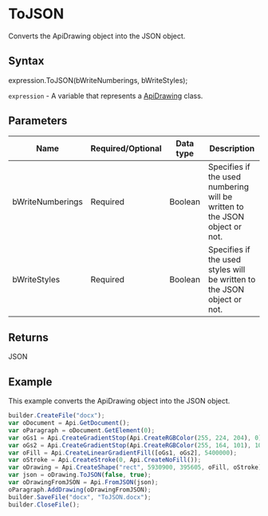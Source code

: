 # ToJSON

Converts the ApiDrawing object into the JSON object.

## Syntax

expression.ToJSON(bWriteNumberings, bWriteStyles);

`expression` - A variable that represents a [ApiDrawing](../ApiDrawing.md) class.

## Parameters

| **Name** | **Required/Optional** | **Data type** | **Description** |
| ------------- | ------------- | ------------- | ------------- |
| bWriteNumberings | Required | Boolean | Specifies if the used numbering will be written to the JSON object or not. |
| bWriteStyles | Required | Boolean | Specifies if the used styles will be written to the JSON object or not. |

## Returns

JSON

## Example

This example converts the ApiDrawing object into the JSON object.

```javascript
builder.CreateFile("docx");
var oDocument = Api.GetDocument();
var oParagraph = oDocument.GetElement(0);
var oGs1 = Api.CreateGradientStop(Api.CreateRGBColor(255, 224, 204), 0);
var oGs2 = Api.CreateGradientStop(Api.CreateRGBColor(255, 164, 101), 100000);
var oFill = Api.CreateLinearGradientFill([oGs1, oGs2], 5400000);
var oStroke = Api.CreateStroke(0, Api.CreateNoFill());
var oDrawing = Api.CreateShape("rect", 5930900, 395605, oFill, oStroke);
var json = oDrawing.ToJSON(false, true);
var oDrawingFromJSON = Api.FromJSON(json);
oParagraph.AddDrawing(oDrawingFromJSON);
builder.SaveFile("docx", "ToJSON.docx");
builder.CloseFile();
```